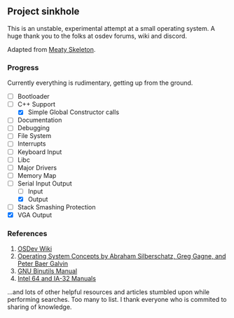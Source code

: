 ## Project sinkhole

This is an unstable, experimental attempt at a small operating system.
A huge thank you to the folks at osdev forums, wiki and discord.

Adapted from [Meaty Skeleton](https://wiki.osdev.org/Meaty_Skeleton).

### Progress

Currently everything is rudimentary, getting up from the ground.

- [ ] Bootloader
- [ ] C++ Support
  - [x] Simple Global Constructor calls
- [ ] Documentation
- [ ] Debugging
- [ ] File System
- [ ] Interrupts
- [ ] Keyboard Input
- [ ] Libc
- [ ] Major Drivers
- [ ] Memory Map
- [ ] Serial Input Output
  - [ ] Input
  - [x] Output
- [ ] Stack Smashing Protection
- [x] VGA Output

### References
1. [OSDev Wiki](https://wiki.osdev.com/)
2. [Operating System Concepts by Abraham Silberschatz, Greg Gagne, and Peter Baer Galvin](https://g.co/kgs/BieKkyc)
3. [GNU Binutils Manual](https://sourceware.org/binutils/docs/)
4. [Intel 64 and IA-32 Manuals](https://www.intel.com/content/www/us/en/developer/articles/technical/intel-sdm.html)

...and lots of other helpful resources and articles stumbled upon while
performing searches. Too many to list. I thank everyone who is commited to
sharing of knowledge.